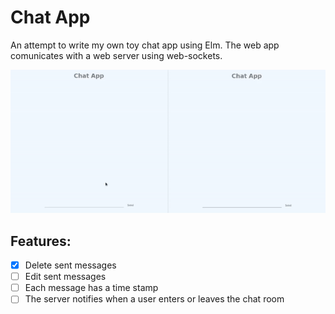 # Chat App
An attempt to write my own toy chat app using Elm. The web app comunicates with a web server using web-sockets.

![](demo.gif)

## Features:
- [x] Delete sent messages
- [ ] Edit sent messages
- [ ] Each message has a time stamp
- [ ] The server notifies when a user enters or leaves the chat room